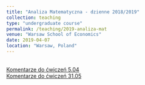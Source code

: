 ```yaml
---
title: "Analiza Matematyczna - dzienne 2018/2019"
collection: teaching
type: "undergraduate course"
permalink: /teaching/2019-analiza-mat
venue: "Warsaw School of Economics"
date: 2019-04-07
location: "Warsaw, Poland"
---
```


[](https://docs.google.com/spreadsheets/d/17zIpGAT_4g4xQ5MIK7rMGB8Tq17xIiux6Ly07IrYV1Q/edit?usp=sharing)   
[Komentarze do ćwiczeń 5.04](/am/am_20190407.html)  
[Komentarze do ćwiczeń 31.05](/am/am_201906.html)
